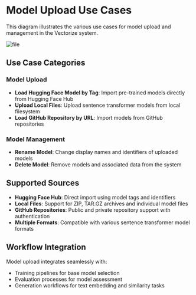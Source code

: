 # Model Upload Use Cases

This diagram illustrates the various use cases for model upload and management in the Vectorize system.

![file](out/use-cases-uploads.svg)

## Use Case Categories

### Model Upload

- **Load Hugging Face Model by Tag**: Import pre-trained models directly from Hugging Face Hub
- **Upload Local Files**: Upload sentence transformer models from local filesystem
- **Load GitHub Repository by URL**: Import models from GitHub repositories

### Model Management

- **Rename Model**: Change display names and identifiers of uploaded models
- **Delete Model**: Remove models and associated data from the system

## Supported Sources

- **Hugging Face Hub**: Direct import using model tags and identifiers
- **Local Files**: Support for ZIP, TAR.GZ archives and individual model files
- **GitHub Repositories**: Public and private repository support with authentication
- **Multiple Formats**: Compatible with various sentence transformer model formats

## Workflow Integration

Model upload integrates seamlessly with:

- Training pipelines for base model selection
- Evaluation processes for model assessment
- Generation workflows for text embedding and similarity tasks
